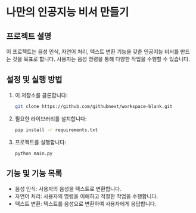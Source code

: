# 나만의 인공지능 비서 만들기

## 프로젝트 설명
이 프로젝트는 음성 인식, 자연어 처리, 텍스트 변환 기능을 갖춘 인공지능 비서를 만드는 것을 목표로 합니다. 사용자는 음성 명령을 통해 다양한 작업을 수행할 수 있습니다.

## 설정 및 실행 방법
1. 이 저장소를 클론합니다:
   ```bash
   git clone https://github.com/githubnext/workspace-blank.git
   ```
2. 필요한 라이브러리를 설치합니다:
   ```bash
   pip install -r requirements.txt
   ```
3. 프로젝트를 실행합니다:
   ```bash
   python main.py
   ```

## 기능 및 기능 목록
- 음성 인식: 사용자의 음성을 텍스트로 변환합니다.
- 자연어 처리: 사용자의 명령을 이해하고 적절한 작업을 수행합니다.
- 텍스트 변환: 텍스트를 음성으로 변환하여 사용자에게 응답합니다.

